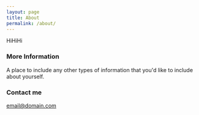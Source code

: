 ```yaml
---
layout: page
title: About
permalink: /about/
---
```


HiHiHi

### More Information

A place to include any other types of information that you'd like to include about yourself.

### Contact me

[email@domain.com](mailto:email@domain.com)

